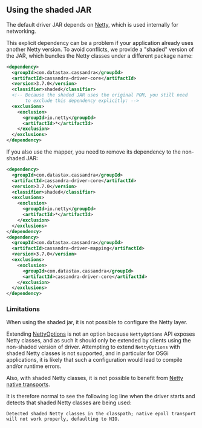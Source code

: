 ## Using the shaded JAR

The default driver JAR depends on [Netty](http://netty.io/), which is
used internally for networking.

This explicit dependency can be a problem if your application already
uses another Netty version. To avoid conflicts, we provide a "shaded"
version of the JAR, which bundles the Netty classes under a different
package name:

```xml
<dependency>
  <groupId>com.datastax.cassandra</groupId>
  <artifactId>cassandra-driver-core</artifactId>
  <version>3.7.0</version>
  <classifier>shaded</classifier>
  <!-- Because the shaded JAR uses the original POM, you still need
       to exclude this dependency explicitly: -->
  <exclusions>
    <exclusion>
      <groupId>io.netty</groupId>
      <artifactId>*</artifactId>
    </exclusion>
  </exclusions>
</dependency>
```

If you also use the mapper, you need to remove its dependency to the
non-shaded JAR:

```xml
<dependency>
  <groupId>com.datastax.cassandra</groupId>
  <artifactId>cassandra-driver-core</artifactId>
  <version>3.7.0</version>
  <classifier>shaded</classifier>
  <exclusions>
    <exclusion>
      <groupId>io.netty</groupId>
      <artifactId>*</artifactId>
    </exclusion>
  </exclusions>
</dependency>
<dependency>
  <groupId>com.datastax.cassandra</groupId>
  <artifactId>cassandra-driver-mapping</artifactId>
  <version>3.7.0</version>
  <exclusions>
    <exclusion>
      <groupId>com.datastax.cassandra</groupId>
      <artifactId>cassandra-driver-core</artifactId>
    </exclusion>
  </exclusions>
</dependency>
```

### Limitations

When using the shaded jar, it is not possible to configure the Netty layer.

Extending [NettyOptions] is not an option because `NettyOptions` API
exposes Netty classes, and as such it should only be extended
by clients using the non-shaded version of driver.
Attempting to extend `NettyOptions` with shaded Netty classes is not supported,
and in particular for OSGi applications,
it is likely that such a configuration would lead to compile and/or runtime errors.

Also, with shaded Netty classes, it is not possible to benefit
from [Netty native transports].

It is therefore normal to see the following log line when the driver starts and
detects that shaded Netty classes are being used:

    Detected shaded Netty classes in the classpath; native epoll transport will not work properly, defaulting to NIO.


[NettyOptions]:http://docs.datastax.com/en/drivers/java/3.6/com/datastax/driver/core/NettyOptions.html
[Netty native transports]:http://netty.io/wiki/native-transports.html
